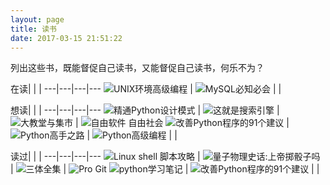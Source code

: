 ```yaml
---
layout: page
title: 读书 
date: 2017-03-15 21:51:22
---
```

<style>
table td {
    width: 25%;
    padding: 5px;
}
tbody img {
    height: 200px;
}
td span {
    display: inline-block;
    width: 100%;
    text-align: center;
    font-size: small;
}
</style>




列出这些书，既能督促自己读书，又能督促自己读书，何乐不为？

在读|  |  |
---|---|---|---
![UNIX环境高级编程][unix_programing] | ![MySQL必知必会][mysql_crash_course] | |

想读|  |  |
---|---|---|---
![精通Python设计模式][python_design_patterns] | ![这就是搜索引擎][this_is_search_engine] | ![大教堂与集市][cathedral_bazaar] | ![自由软件 自由社会][free_software_free_society]
![改善Python程序的91个建议][91_suggestion] | ![Python高手之路][hacker_guide_to_python] | ![Python高级编程][expert_python_programing] | |

读过|  |  |
---|---|---|---
![Linux shell 脚本攻略][linux_shell_cookbook] | ![量子物理史话:上帝掷骰子吗][does_god_play_dice] | ![三体全集][three_body] | ![Pro Git][pro_git]
![python学习笔记][python_notes] | ![改善Python程序的91个建议][91_suggestion]  | |


[does_god_play_dice]: reading/index/does_god_play_dice.jpg
[three_body]: reading/index/three_body.jpg
[linux_shell_cookbook]: reading/index/linux_shell_cookbook.jpg
[mysql_crash_course]: reading/index/mysql_crash_course.jpg
[pro_git]: reading/index/pro_git.jpg
[cs_foundation]: reading/index/foundation_of_computer_science.jpg
[python_design_patterns]: reading/index/python_design_patterns.jpg
[this_is_search_engine]: reading/index/this_is_search_engine.jpg
[unix_programing]: reading/index/unix_programing.jpg
[cathedral_bazaar]: reading/index/cathedral_bazaar.gif
[free_software_free_society]: reading/index/free_software_free_society.png
[python_notes]: reading/index/python_notes.png
[91_suggestion]: reading/index/91_suggestion_improve_python.jpg
[expert_python_programing]: reading/index/expert_python_programing.jpg
[hacker_guide_to_python]: reading/index/hacker_guide_to_python.jpg

